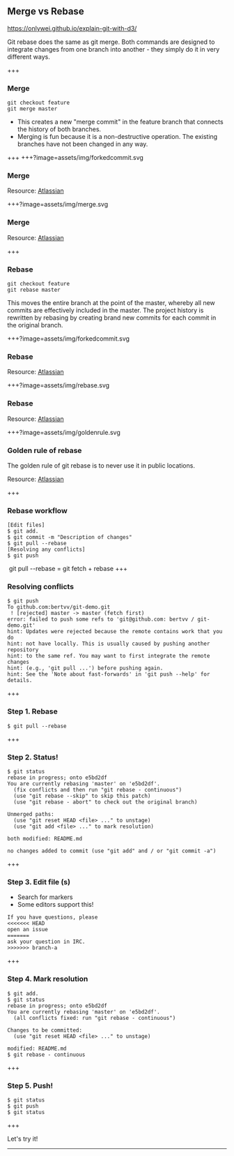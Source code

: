 ## Merge vs Rebase

<https://onlywei.github.io/explain-git-with-d3/>

Git rebase does the same as git merge. Both commands are designed to integrate changes from one branch into another - they simply do it in very different ways.

+++
### Merge

```
git checkout feature
git merge master
```

- This creates a new "merge commit" in the feature branch that connects the history of both branches.
- Merging is fun because it is a non-destructive operation. The existing branches have not been changed in any way.

+++
+++?image=assets/img/forkedcommit.svg
### Merge

Resource: [Atlassian](https://www.atlassian.com/git/tutorials/merging-vs-rebasing)


+++?image=assets/img/merge.svg
### Merge

Resource: [Atlassian](https://www.atlassian.com/git/tutorials/merging-vs-rebasing)

+++
### Rebase

```
git checkout feature
git rebase master
```

This moves the entire branch at the point of the master, whereby all new commits are effectively included in the master. The project history is rewritten by rebasing by creating brand new commits for each commit in the original branch.

+++?image=assets/img/forkedcommit.svg
### Rebase
Resource: [Atlassian](https://www.atlassian.com/git/tutorials/merging-vs-rebasing)

+++?image=assets/img/rebase.svg
### Rebase

Resource: [Atlassian](https://www.atlassian.com/git/tutorials/merging-vs-rebasing)

+++?image=assets/img/goldenrule.svg
### Golden rule of rebase
The golden rule of git rebase is to never use it in public locations.

Resource: [Atlassian](https://www.atlassian.com/git/tutorials/merging-vs-rebasing)


+++

### Rebase workflow

```console
[Edit files]
$ git add.
$ git commit -m "Description of changes"
$ git pull --rebase
[Resolving any conflicts]
$ git push
```

 git pull --rebase = git fetch + rebase
+++

### Resolving conflicts

```console
$ git push
To github.com:bertvv/git-demo.git
 ! [rejected] master -> master (fetch first)
error: failed to push some refs to 'git@github.com: bertvv / git-demo.git'
hint: Updates were rejected because the remote contains work that you do
hint: not have locally. This is usually caused by pushing another repository
hint: to the same ref. You may want to first integrate the remote changes
hint: (e.g., 'git pull ...') before pushing again.
hint: See the 'Note about fast-forwards' in 'git push --help' for details.
```

+++

### Step 1. Rebase

```console
$ git pull --rebase
```

+++

### Step 2. Status!

```console
$ git status
rebase in progress; onto e5bd2df
You are currently rebasing 'master' on 'e5bd2df'.
  (fix conflicts and then run "git rebase - continuous")
  (use "git rebase --skip" to skip this patch)
  (use "git rebase - abort" to check out the original branch)

Unmerged paths:
  (use "git reset HEAD <file> ..." to unstage)
  (use "git add <file> ..." to mark resolution)

both modified: README.md

no changes added to commit (use "git add" and / or "git commit -a")
```

+++

### Step 3. Edit file (s)

- Search for markers
- Some editors support this!

```
If you have questions, please
<<<<<<< HEAD
open an issue
=======
ask your question in IRC.
>>>>>>> branch-a
```

+++

### Step 4. Mark resolution

```console
$ git add.
$ git status
rebase in progress; onto e5bd2df
You are currently rebasing 'master' on 'e5bd2df'.
  (all conflicts fixed: run "git rebase - continuous")

Changes to be committed:
  (use "git reset HEAD <file> ..." to unstage)

modified: README.md
$ git rebase - continuous
```

+++

### Step 5. Push!

```console
$ git status
$ git push
$ git status
```

+++

Let's try it!

---